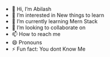 - 👋 Hi, I’m Abilash
- 👀 I’m interested in New things to learn
- 🌱 I’m currently learning Mern Stack
- 💞️ I’m looking to collaborate on 
- 📫 How to reach me 
- 😄 Pronouns
- ⚡ Fun fact: You dont Know Me 

<!---
Abilashrajaiyan/Abilashrajaiyan is a ✨ special ✨ repository because its `README.md` (this file) appears on your GitHub profile.
You can click the Preview link to take a look at your changes.
--->
